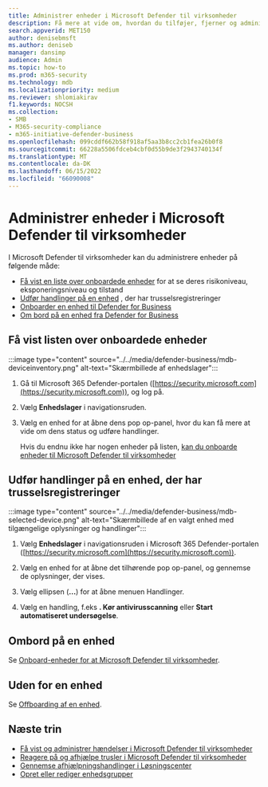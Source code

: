 ```yaml
---
title: Administrer enheder i Microsoft Defender til virksomheder
description: Få mere at vide om, hvordan du tilføjer, fjerner og administrerer enheder i Defender for Business, slutpunktsbeskyttelse for små og mellemstore virksomheder.
search.appverid: MET150
author: denisebmsft
ms.author: deniseb
manager: dansimp
audience: Admin
ms.topic: how-to
ms.prod: m365-security
ms.technology: mdb
ms.localizationpriority: medium
ms.reviewer: shlomiakirav
f1.keywords: NOCSH
ms.collection:
- SMB
- M365-security-compliance
- m365-initiative-defender-business
ms.openlocfilehash: 099cddf662b58f918af5aa3b8cc2cb1fea26b0f8
ms.sourcegitcommit: 66228a5506fdceb4cbf0d55b9de3f2943740134f
ms.translationtype: MT
ms.contentlocale: da-DK
ms.lasthandoff: 06/15/2022
ms.locfileid: "66090008"
---
```

# <a name="manage-devices-in-microsoft-defender-for-business"></a>Administrer enheder i Microsoft Defender til virksomheder

I Microsoft Defender til virksomheder kan du administrere enheder på følgende måde:

- [Få vist en liste over onboardede enheder](#view-the-list-of-onboarded-devices) for at se deres risikoniveau, eksponeringsniveau og tilstand
- [Udfør handlinger på en enhed](#take-action-on-a-device-that-has-threat-detections) , der har trusselsregistreringer
- [Onboarder en enhed til Defender for Business](#onboard-a-device)  
- [Om bord på en enhed fra Defender for Business](#offboard-a-device)


## <a name="view-the-list-of-onboarded-devices"></a>Få vist listen over onboardede enheder

:::image type="content" source="../../media/defender-business/mdb-deviceinventory.png" alt-text="Skærmbillede af enhedslager":::

1. Gå til Microsoft 365 Defender-portalen ([https://security.microsoft.com](https://security.microsoft.com)), og log på.

2. Vælg **Enhedslager** i navigationsruden.

3. Vælg en enhed for at åbne dens pop op-panel, hvor du kan få mere at vide om dens status og udføre handlinger. 

   Hvis du endnu ikke har nogen enheder på listen, [kan du onboarde enheder til Microsoft Defender til virksomheder](mdb-onboard-devices.md)

## <a name="take-action-on-a-device-that-has-threat-detections"></a>Udfør handlinger på en enhed, der har trusselsregistreringer

:::image type="content" source="../../media/defender-business/mdb-selected-device.png" alt-text="Skærmbillede af en valgt enhed med tilgængelige oplysninger og handlinger":::

1. Vælg **Enhedslager** i navigationsruden i Microsoft 365 Defender-portalen ([https://security.microsoft.com](https://security.microsoft.com)). 

2. Vælg en enhed for at åbne det tilhørende pop op-panel, og gennemse de oplysninger, der vises.

3. Vælg ellipsen (**...**) for at åbne menuen Handlinger. 

4. Vælg en handling, f.eks **. Kør antivirusscanning** eller **Start automatiseret undersøgelse**. 

## <a name="onboard-a-device"></a>Ombord på en enhed

Se [Onboard-enheder for at Microsoft Defender til virksomheder](mdb-onboard-devices.md).

## <a name="offboard-a-device"></a>Uden for en enhed

Se [Offboarding af en enhed](mdb-offboard-devices.md).

## <a name="next-steps"></a>Næste trin

- [Få vist og administrer hændelser i Microsoft Defender til virksomheder](mdb-view-manage-incidents.md)
- [Reagere på og afhjælpe trusler i Microsoft Defender til virksomheder](mdb-respond-mitigate-threats.md)
- [Gennemse afhjælpningshandlinger i Løsningscenter](mdb-review-remediation-actions.md)
- [Opret eller rediger enhedsgrupper](mdb-create-edit-device-groups.md)